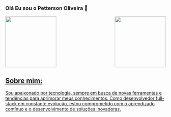 ### Olá Eu sou o Petterson Oliveira 🤚

<div>
<a href="https://github.com/pettersonpadilha">
<img height="160em" src="https://github-readme-stats.vercel.app/api?username=pettersonpadilha&show_icons=true&theme=radical&include_all_commits=true&count_private=true"/>
<img align="right"height="160em" src="https://github-readme-stats.vercel.app/api/top-langs/?username=pettersonpadilha&layout=compact&langs_count=7&theme=radical"/>

</div>
  
## Sobre mim:
  Sou apaixonado por tecnologia, sempre em busca de novas ferramentas e tendências para aprimorar meus conhecimentos. Como desenvolvedor full-stack em constante evolução, estou comprometido com o aprendizado contínuo e o desenvolvimento de soluções inovadoras.
  


  
  

